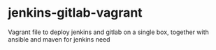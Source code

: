 # jenkins-gitlab-vagrant

Vagrant file to deploy jenkins and gitlab on a single box, together with ansible and maven for jenkins need
